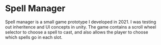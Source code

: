 # Spell Manager
Spell manager is a small game prototype I developed in 2021. I was testing out inheritence and UI concepts in unity. The game contains a scroll wheel selector to choose a spell to cast, and also allows the player to choose which spells go in each slot. 
